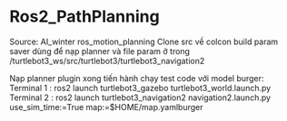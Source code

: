 # Ros2_PathPlanning
Source: AI_winter ros_motion_planning
Clone src về colcon build
param saver dùng để nạp planner và file param ở trong /turtlebot3_ws/src/turtlebot3/turtlebot3_navigation2

Nạp planner plugin xong tiến hành chạy test code với model burger: 
Terminal 1 : ros2 launch turtlebot3_gazebo turtlebot3_world.launch.py
Terminal 2 : ros2 launch turtlebot3_navigation2 navigation2.launch.py use_sim_time:=True map:=$HOME/map.yamlburger
